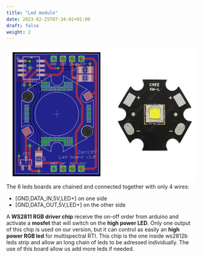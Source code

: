 ```yaml
---
title: "Led module"
date: 2023-02-25T07:34:01+01:00
draft: false
weight: 2
---
```



![image](led_board.jpg)
The 6 leds boards are chained and connected together with only 4 wires:

- [GND,DATA_IN,5V,LED+] on one side
- [GND,DATA_OUT,5V,LED+] on the other side

A **WS2811 RGB driver chip** receive the on-off order from arduino and activate a **mosfet** that will switch on the **high power LED**. Only one output of this chip is used on our version, but it can control as easily an **high power RGB led** for multispectral RTI. This chip is the one inside ws2812b leds strip and allow an long chain of leds to be adressed individually. The use of this board allow us add more leds if needed.